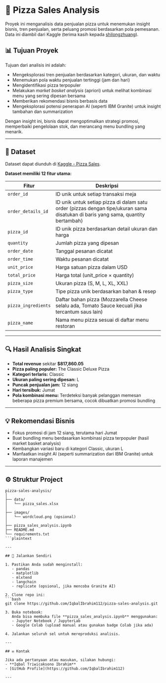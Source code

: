# 🍕 Pizza Sales Analysis

Proyek ini menganalisis data penjualan pizza untuk menemukan insight bisnis, tren penjualan, serta peluang promosi berdasarkan pola pemesanan. Data ini diambil dari Kaggle (terima kasih kepada [shilongzhuang](https://www.kaggle.com/datasets/shilongzhuang/pizza-sales)).

## 📊 Tujuan Proyek

Tujuan dari analisis ini adalah:  

- Mengeksplorasi tren penjualan berdasarkan kategori, ukuran, dan waktu  
- Menemukan pola waktu penjualan tertinggi (jam dan hari)  
- Mengidentifikasi pizza terpopuler  
- Melakukan *market basket analysis* (apriori) untuk melihat kombinasi menu yang sering dipesan bersama  
- Memberikan rekomendasi bisnis berbasis data  
- Mengeksplorasi potensi penerapan AI (seperti IBM Granite) untuk insight tambahan dan summarization

Dengan insight ini, bisnis dapat mengoptimalkan strategi promosi, memperbaiki pengelolaan stok, dan merancang menu bundling yang menarik.

---

## 📁 Dataset

Dataset dapat diunduh di [Kaggle - Pizza Sales](https://www.kaggle.com/datasets/shilongzhuang/pizza-sales).

**Dataset memiliki 12 fitur utama:**  

| Fitur              | Deskripsi |
|---------------------|-----------|
| `order_id`          | ID unik untuk setiap transaksi meja |
| `order_details_id`  | ID unik untuk setiap pizza di dalam satu order (pizzas dengan tipe/ukuran sama disatukan di baris yang sama, quantity bertambah) |
| `pizza_id`          | ID unik pizza berdasarkan detail ukuran dan harga |
| `quantity`          | Jumlah pizza yang dipesan |
| `order_date`        | Tanggal pesanan dicatat |
| `order_time`        | Waktu pesanan dicatat |
| `unit_price`        | Harga satuan pizza dalam USD |
| `total_price`       | Harga total (unit_price × quantity) |
| `pizza_size`        | Ukuran pizza (S, M, L, XL, XXL) |
| `pizza_type`        | Tipe pizza unik berdasarkan bahan & resep |
| `pizza_ingredients` | Daftar bahan pizza (Mozzarella Cheese selalu ada, Tomato Sauce kecuali jika tercantum saus lain) |
| `pizza_name`        | Nama menu pizza sesuai di daftar menu restoran |

---

## 🔍 Hasil Analisis Singkat

- **Total revenue** sekitar **$817,860.05**  
- **Pizza paling populer:** The Classic Deluxe Pizza  
- **Kategori terlaris:** Classic  
- **Ukuran paling sering dipesan:** L  
- **Puncak penjualan jam:** 12 siang  
- **Hari tersibuk:** Jumat  
- **Pola kombinasi menu:** Terdeteksi banyak pelanggan memesan beberapa pizza premium bersama, cocok dibuatkan promosi bundling  

---

## 💡 Rekomendasi Bisnis

- Fokus promosi di jam 12 siang, terutama hari Jumat  
- Buat bundling menu berdasarkan kombinasi pizza terpopuler (hasil market basket analysis)  
- Kembangkan variasi baru di kategori Classic, ukuran L  
- Manfaatkan insight AI (seperti summarization dari IBM Granite) untuk laporan manajemen

---

## ⚙️ Struktur Project

```plaintext
pizza-sales-analysis/
│
├── data/
│   └── pizza_sales.xlsx
│
├── images/
│   └── wordcloud.png (opsional)
│
├── pizza_sales_analysis.ipynb
├── README.md
└── requirements.txt
```plaintext

---

## 🚀 Jalankan Sendiri

1. Pastikan Anda sudah menginstall:
   - pandas
   - matplotlib
   - mlxtend
   - langchain
   - replicate (opsional, jika mencoba Granite AI)

2. Clone repo ini:
```bash
git clone https://github.com/IqbalIbrahim112/pizza-sales-analysis.git

3. Buka notebook:
   Anda bisa membuka file **pizza_sales_analysis.ipynb** menggunakan:
   - Jupyter Notebook / JupyterLab
   - Google Colab (upload manual atau gunakan badge Colab jika ada)

4. Jalankan seluruh sel untuk mereproduksi analisis.

---

## ✉️ Kontak

Jika ada pertanyaan atau masukan, silakan hubungi:
- **Iqbal Triwicaksono Ibrahim**
- [GitHub Profile](https://github.com/IqbalIbrahim112)

---
